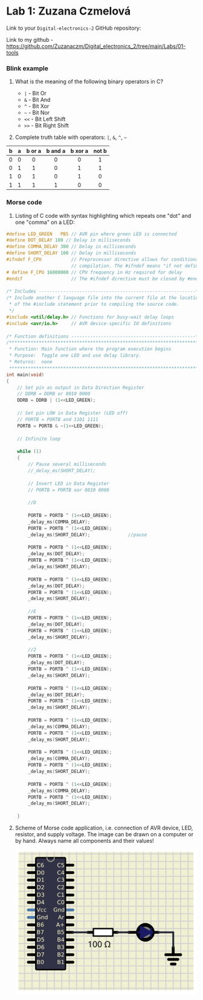 # Lab 1: Zuzana Czmelová

Link to your `Digital-electronics-2` GitHub repository:

   Link to my github - https://github.com/Zuzanaczm/Digital_electronics_2/tree/main/Labs/01-tools


### Blink example

1. What is the meaning of the following binary operators in C?
   * `|`  - Bit Or
   * `&`  - Bit And
   * `^`  - Bit Xor
   * `~`  - Bit Nor
   * `<<` - Bit Left Shift
   * `>>` - Bit Right Shift

2. Complete truth table with operators: `|`, `&`, `^`, `~`

| **b** | **a** |**b or a** | **b and a** | **b xor a** | **not b** |
| :-: | :-: | :-: | :-: | :-: | :-: |
| 0 | 0 | 0 | 0 | 0 | 1 |
| 0 | 1 | 1 | 0 | 1 | 1 |
| 1 | 0 | 1 | 0 | 1 | 0 |
| 1 | 1 | 1 | 1 | 0 | 0 |


### Morse code

1. Listing of C code with syntax highlighting which repeats one "dot" and one "comma" on a LED:

```c
#define LED_GREEN   PB5 // AVR pin where green LED is connected
#define DOT_DELAY 100 // Delay in milliseconds
#define COMMA_DELAY 300 // Delay in milliseconds
#define SHORT_DELAY 100 // Delay in milliseconds
#ifndef F_CPU           // Preprocessor directive allows for conditional
                        // compilation. The #ifndef means "if not defined".
# define F_CPU 16000000 // CPU frequency in Hz required for delay
#endif                  // The #ifndef directive must be closed by #endif

/* Includes ----------------------------------------------------------*/
/* Include another C language file into the current file at the location
 * of the #include statement prior to compiling the source code.
 */
#include <util/delay.h> // Functions for busy-wait delay loops
#include <avr/io.h>     // AVR device-specific IO definitions

/* Function definitions ----------------------------------------------*/
/**********************************************************************
 * Function: Main function where the program execution begins
 * Purpose:  Toggle one LED and use delay library.
 * Returns:  none
 **********************************************************************/
int main(void)
{
    // Set pin as output in Data Direction Register
    // DDRB = DDRB or 0010 0000
    DDRB = DDRB | (1<<LED_GREEN);

    // Set pin LOW in Data Register (LED off)
    // PORTB = PORTB and 1101 1111
    PORTB = PORTB & ~(1<<LED_GREEN);

    // Infinite loop

    while (1)
    {
        // Pause several milliseconds
        //_delay_ms(SHORT_DELAY);

        // Invert LED in Data Register
        // PORTB = PORTB xor 0010 0000
		
		//D
		
        PORTB = PORTB ^ (1<<LED_GREEN);       
		_delay_ms(COMMA_DELAY);
		PORTB = PORTB ^ (1<<LED_GREEN);
		_delay_ms(SHORT_DELAY);              //pause
		
		PORTB = PORTB ^ (1<<LED_GREEN);
		_delay_ms(DOT_DELAY);
		PORTB = PORTB ^ (1<<LED_GREEN);
		_delay_ms(SHORT_DELAY);
		
		PORTB = PORTB ^ (1<<LED_GREEN);
		_delay_ms(DOT_DELAY);
		PORTB = PORTB ^ (1<<LED_GREEN);
		_delay_ms(SHORT_DELAY);
		
		//E
		PORTB = PORTB ^ (1<<LED_GREEN);  
		_delay_ms(DOT_DELAY);
		PORTB = PORTB ^ (1<<LED_GREEN);
		_delay_ms(SHORT_DELAY);
		
	    //2
		PORTB = PORTB ^ (1<<LED_GREEN);  
		_delay_ms(DOT_DELAY);
		PORTB = PORTB ^ (1<<LED_GREEN);
		_delay_ms(SHORT_DELAY);
		
		PORTB = PORTB ^ (1<<LED_GREEN);  
		_delay_ms(DOT_DELAY);
		PORTB = PORTB ^ (1<<LED_GREEN);
		_delay_ms(SHORT_DELAY);
		
		PORTB = PORTB ^ (1<<LED_GREEN);
		_delay_ms(COMMA_DELAY);
		PORTB = PORTB ^ (1<<LED_GREEN);
		_delay_ms(SHORT_DELAY);
		
		PORTB = PORTB ^ (1<<LED_GREEN); 
		_delay_ms(COMMA_DELAY);
		PORTB = PORTB ^ (1<<LED_GREEN);
		_delay_ms(SHORT_DELAY);
		
		PORTB = PORTB ^ (1<<LED_GREEN); 
		_delay_ms(COMMA_DELAY);
		PORTB = PORTB ^ (1<<LED_GREEN);
		_delay_ms(SHORT_DELAY);
		
    }

```


2. Scheme of Morse code application, i.e. connection of AVR device, LED, resistor, and supply voltage. The image can be drawn on a computer or by hand. Always name all components and their values!

   ![scheme](images/scheme.png)
